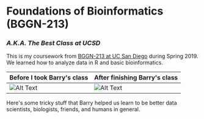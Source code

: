 # Foundations of Bioinformatics (BGGN-213)

### *A.K.A. The Best Class at UCSD*

This is my coursework from [BGGN-213 at UC San Diego](https://bioboot.github.io/bggn213_S19/) during Spring 2019.
We learned how to analyze data in R and basic bioinformatics.

**Before I took Barry's class** | **After finishing Barry's class**
------------ | -------------
![Alt Text](https://media.giphy.com/media/wvQIqJyNBOCjK/giphy.gif) | ![Alt Text](https://media.giphy.com/media/jkSvCVEXWlOla/giphy.gif)


Here's some tricky stuff that Barry helped us learn to be better data scientists, biologists, friends, and humans in general.


